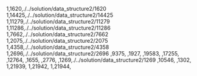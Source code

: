 1,1620,./../solution/data_structure2/1620
1,14425,./../solution/data_structure2/14425
1,11279,./../solution/data_structure2/11279
1,11286,./../solution/data_structure2/11286
1,7662,./../solution/data_structure2/7662
1,2075,./../solution/data_structure2/2075
1,4358,./../solution/data_structure2/4358
1,2696,./../solution/data_structure2/2696
,9375,
,1927,
,19583,
,17255,
,12764,
,1655,
,2776,
,1269,./../solution/data_structure2/1269
,10546,
,1302,
1,21939,
1,21942,
1,21944,
